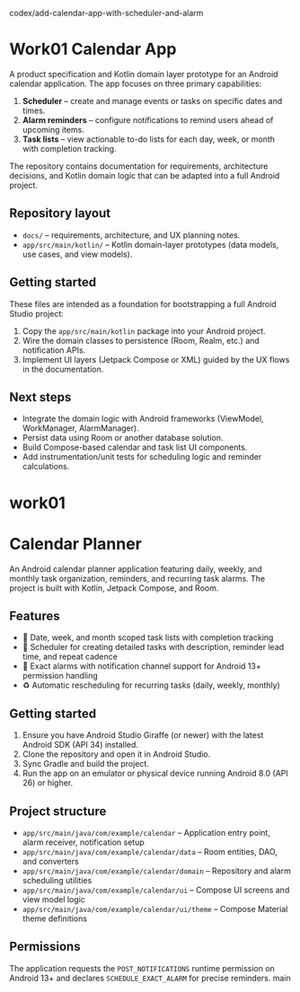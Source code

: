 codex/add-calendar-app-with-scheduler-and-alarm
# Work01 Calendar App

A product specification and Kotlin domain layer prototype for an Android calendar application. The app focuses on three primary capabilities:

1. **Scheduler** – create and manage events or tasks on specific dates and times.
2. **Alarm reminders** – configure notifications to remind users ahead of upcoming items.
3. **Task lists** – view actionable to-do lists for each day, week, or month with completion tracking.

The repository contains documentation for requirements, architecture decisions, and Kotlin domain logic that can be adapted into a full Android project.

## Repository layout

- `docs/` – requirements, architecture, and UX planning notes.
- `app/src/main/kotlin/` – Kotlin domain-layer prototypes (data models, use cases, and view models).

## Getting started

These files are intended as a foundation for bootstrapping a full Android Studio project:

1. Copy the `app/src/main/kotlin` package into your Android project.
2. Wire the domain classes to persistence (Room, Realm, etc.) and notification APIs.
3. Implement UI layers (Jetpack Compose or XML) guided by the UX flows in the documentation.

## Next steps

- Integrate the domain logic with Android frameworks (ViewModel, WorkManager, AlarmManager).
- Persist data using Room or another database solution.
- Build Compose-based calendar and task list UI components.
- Add instrumentation/unit tests for scheduling logic and reminder calculations.

# work01
# Calendar Planner

An Android calendar planner application featuring daily, weekly, and monthly task organization, reminders, and recurring task alarms. The project is built with Kotlin, Jetpack Compose, and Room.

## Features

- 📅 Date, week, and month scoped task lists with completion tracking
- 📝 Scheduler for creating detailed tasks with description, reminder lead time, and repeat cadence
- 🔔 Exact alarms with notification channel support for Android 13+ permission handling
- ♻️ Automatic rescheduling for recurring tasks (daily, weekly, monthly)

## Getting started

1. Ensure you have Android Studio Giraffe (or newer) with the latest Android SDK (API 34) installed.
2. Clone the repository and open it in Android Studio.
3. Sync Gradle and build the project.
4. Run the app on an emulator or physical device running Android 8.0 (API 26) or higher.

## Project structure

- `app/src/main/java/com/example/calendar` – Application entry point, alarm receiver, notification setup
- `app/src/main/java/com/example/calendar/data` – Room entities, DAO, and converters
- `app/src/main/java/com/example/calendar/domain` – Repository and alarm scheduling utilities
- `app/src/main/java/com/example/calendar/ui` – Compose UI screens and view model logic
- `app/src/main/java/com/example/calendar/ui/theme` – Compose Material theme definitions

## Permissions

The application requests the `POST_NOTIFICATIONS` runtime permission on Android 13+ and declares `SCHEDULE_EXACT_ALARM` for precise reminders.
main

